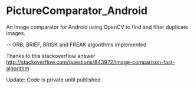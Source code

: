 # PictureComparator_Android
An  image comparator for Android using OpenCV to find and filter duplicate images.


-- ORB, BRIEF, BRISK and FREAK algorithms implemented


Thanks to this stackoverflow answer
http://stackoverflow.com/questions/843972/image-comparison-fast-algorithm

Update: Code is private until published.
